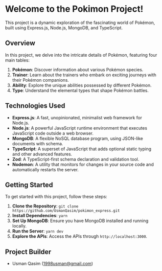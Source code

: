 # Welcome to the Pokimon Project!

This project is a dynamic exploration of the fascinating world of Pokémon, built using Express.js, Node.js, MongoDB, and TypeScript.

## Overview

In this project, we delve into the intricate details of Pokémon, featuring four main tables:

1. **Pokémon**: Discover information about various Pokémon species.
2. **Trainer**: Learn about the trainers who embark on exciting journeys with their Pokémon companions.
3. **Ability**: Explore the unique abilities possessed by different Pokémon.
4. **Type**: Understand the elemental types that shape Pokémon battles.

## Technologies Used

- **Express.js**: A fast, unopinionated, minimalist web framework for Node.js.
- **Node.js**: A powerful JavaScript runtime environment that executes JavaScript code outside a web browser.
- **MongoDB**: A flexible NoSQL database program, using JSON-like documents with schema.
- **TypeScript**: A superset of JavaScript that adds optional static typing and other advanced features.
- **Zod**: A TypeScript-first schema declaration and validation tool.
- **Nodemon**: A utility that monitors for changes in your source code and automatically restarts the server.

## Getting Started

To get started with this project, follow these steps:

1. **Clone the Repository**: `git clone https://github.com/UsmanQasim/pokimon_express.git`
2. **Install Dependencies**: `yarn `
3. **Set Up MongoDB**: Ensure you have MongoDB installed and running locally.
4. **Run the Server**: `yarn dev`
5. **Explore the APIs**: Access the APIs through `http://localhost:3000`.

## Project Builder

- Usman Qasim (1998usman@gmail.com)
